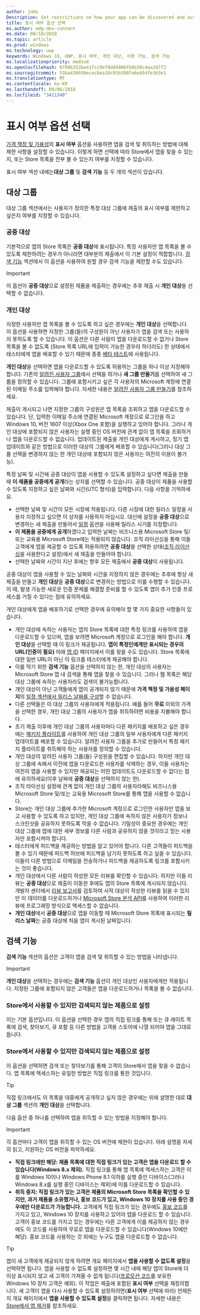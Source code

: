 ```yaml
---
author: jnHs
Description: Set restrictions on how your app can be discovered and acquired, including whether people can find your app in the Store or see its Store listing at all.
title: 표시 여부 옵션 선택
ms.author: wdg-dev-content
ms.date: 08/10/2018
ms.topic: article
ms.prod: windows
ms.technology: uwp
keywords: Windows 10, UWP, 표시 여부, 개인 대상, 사용 가능, 검색 가능
ms.localizationpriority: medium
ms.openlocfilehash: 07986353be41fcc9ef9dd9406fb0b30c4aa3d7f2
ms.sourcegitcommit: 53ba430930ecec8ea10c95b390fe6e654fe363e1
ms.translationtype: MT
ms.contentlocale: ko-KR
ms.lasthandoff: 09/06/2018
ms.locfileid: "3411340"
---
```

# <a name="choose-visibility-options"></a>표시 여부 옵션 선택


[가격 책정 및 가용성](set-app-pricing-and-availability.md)의 **표시 여부** 옵션을 사용하면 앱을 검색 및 취득하는 방법에 대해 제한 사항을 설정할 수 있습니다. 이렇게 하면 선택에 따라 Store에서 앱을 찾을 수 있는지, 또는 Store 목록을 전부 볼 수 있는지 여부를 지정할 수 있습니다.

표시 여부 섹션 내에는**대상 그룹** 및 **검색 기능** 등 두 개의 섹션이 있습니다. 

## <a name="audience"></a>대상 그룹

대상 그룹 섹션에서는 사용자가 정의한 특정 대상 그룹에 제출의 표시 여부를 제한하고 싶은지 여부를 지정할 수 있습니다.


### <a name="public-audience"></a>공중 대상

기본적으로 앱의 Store 목록은 **공중 대상**에 표시됩니다. 특정 사용자만 앱 목록을 볼 수 있도록 제한하려는 경우가 아니라면 대부분의 제출에서 이 기본 설정이 적합합니다. [검색 기능](#discoverability) 섹션에서 이 옵션을 사용하여 원할 경우 검색 기능을 제한할 수도 있습니다.

> [!IMPORTANT]
> 이 옵션이 **공중 대상**으로 설정된 제품을 제출하는 경우에는 추후 제출 시 **개인 대상**을 선택할 수 없습니다.


### <a name="private-audience"></a>개인 대상

지정한 사용자만 앱 목록을 볼 수 있도록 하고 싶은 경우에는 **개인 대상**을 선택합니다. 이 옵션을 사용하면 지정한 그룹(들)의 구성원이 아닌 사용자가 앱을 검색 또는 사용하지 못하도록 할 수 있습니다. 이 옵션은 다른 사람이 앱을 다운로드할 수 없거나 Store 목록을 볼 수 없도록 (Store 목록 URL에 입력이 가능한 경우라 하더라도) 한 상태에서 테스터에게 앱을 배포할 수 있기 때문에 종종 [베타 테스트](beta-testing-and-targeted-distribution.md)에 사용됩니다.

**개인 대상**을 선택하면 앱을 다운로드할 수 있도록 허용하는 그룹을 하나 이상 지정해야 합니다. 기존의 [알려진 사용자 그룹](create-known-user-groups.md)에서 선택을 하거나 **새 그룹 만들기**를 선택하여 새 그룹을 정의할 수 있습니다. 그룹에 포함시키고 싶은 각 사용자의 Microsoft 계정에 연결된 이메일 주소를 입력해야 합니다. 자세한 내용은 [알려진 사용자 그룹 만들기](create-known-user-groups.md)를 참조하세요.

제출이 게시되고 나면 지정한 그룹의 구성원은 앱 목록을 조회하고 앱을 다운로드할 수 있습니다. 단, 입력한 이메일 주소에 연결된 Microsoft 계정으로 로그인을 하고 Windows 10, 버전 1607 이상(Xbox One 포함)을 실행하고 있어야 합니다. 그러나 개인 대상에 포함되지 않은 사용자는 실행 중인 OS 버전에 관계 없이 앱 목록을 조회하거나 앱을 다운로드할 수 없습니다. 업데이트된 제출을 개인 대상에게 게시하고, 정기 앱 업데이트와 같은 방법으로 이러한 대상의 그룹에게 배포할 수 있습니다(그러나 대상 그룹 선택을 변경하지 않는 한 개인 대상에 포함되지 않은 사용자는 여전히 이용이 불가능). 

특정 날짜 및 시간에 공중 대상이 앱을 사용할 수 있도록 설정하고 싶다면 제출을 만들 때 **이 제품을 공중에게 공개**라는 상자를 선택할 수 있습니다. 공중 대상이 제품을 사용할 수 있도록 지정하고 싶은 날짜와 시간(UTC 형식)을 입력합니다. 다음 사항을 기억하세요.

- 선택한 날짜 및 시간이 모든 시장에 적용됩니다. 다른 시장에 대한 릴리스 일정을 사용자 지정하고 싶으면 이 상자를 사용하지 마십시오. 대신에 설정을 **공중 대상**으로 변경하는 새 제출을 만들어서 [일정](configure-precise-release-scheduling.md) 옵션을 사용해 릴리스 시기를 지정합니다.
- **이 제품을 공중에게 공개**하겠다고 입력한 날짜는 비즈니스용 Microsoft Store 및/또는 교육용 Microsoft Store에는 적용되지 않습니다. 조직 라이선싱을 통해 이들 고객에게 앱을 제공할 수 있도록 허용하려면 **공중 대상**을 선택한 상태([조직 라이선싱](organizational-licensing.md)을 사용한다고 설정)에서 새 제출을 만들어야 합니다.
- 선택한 날짜와 시간이 지난 후에는 향후 모든 제출에서 **공중 대상**이 사용됩니다.

공중 대상이 앱을 사용할 수 있는 날짜와 시간을 지정하지 않은 경우에는 추후에 항상 새 제출을 만들고 **개인 대상**을 **공중 대상**으로 변경하는 방법으로 이를 수행할 수 있습니다. 이 때, 발생 가능한 새로운 인증 문제를 해결할 준비를 할 수 있도록 앱이 추가 인증 프로세스를 거칠 수 있다는 점에 유의하세요. 

개인 대상에게 앱을 배포하기로 선택한 경우에 유의해야 할 몇 가지 중요한 사항들이 있습니다.
- 개인 대상에 속하는 사용자는 앱의 Store 목록에 대한 특정 링크를 사용하여 앱을 다운로드할 수 있으며, 앱을 보려면 Microsoft 계정으로 로그인을 해야 합니다. **개인 대상**을 선택할 때 이 링크가 제공됩니다. **앱이 특정인에게만 표시되는 경우의 URL(인증이 필요)** 아래 [앱 ID](view-app-identity-details.md) 페이지에서 이를 찾을 수도 있습니다. Store 목록에 대한 일반 URL이 아닌 이 링크를 테스터에게 제공해야 합니다.  
- 이를 막기 위한 **검색 기능** 옵션을 선택하지 않는 한, 개인 대상의 사용자는 Microsoft Store 앱 내 검색을 통해 앱을 찾을 수 있습니다. 그러나 웹 목록은 해당 대상 그룹에 속하는 사용자라도 검색이 불가능합니다. 
- 개인 대상이 아닌 고객들에게 앱이 공개되지 않기 때문에 **가격 책정 및 가용성 페이지**의 [일정 섹션에서 릴리스 날짜를 구성](configure-precise-release-scheduling.md)할 수 없습니다.
- 다른 선택들은 이 대상 그룹의 사용자에게 적용됩니다. 예를 들어 **무료** 이외의 가격을 선택한 경우, 개인 대상 그룹의 사용자가 앱을 취득하려면 비용을 지불해야 합니다. 
- 초기 제출 이후에 개인 대상 그룹의 사용자마다 다른 패키지를 배포하고 싶은 경우에는 [패키지 플라이트](package-flights.md)를 사용하여 개인 대상 그룹의 일부 사용자에게 다른 패키지 업데이트를 배포할 수 있습니다. 알려진 사용자 그룹을 추가로 만들어서 특정 패키지 플라이트를 취득해야 하는 사용자를 정의할 수 있습니다.
- 개인 대상의 알려진 사용자 그룹(들) 구성원을 편집할 수 있습니다. 하지만 개인 대상 그룹에 속해서 이전에 앱을 다운로드한 사용자를 삭제하는 경우, 이들 사용자는 여전히 앱을 사용할 수 있지만 제공되는 어떤 업데이트도 다운로드할 수 없다는 점에 유의하세요(이후 날짜에 **공중 대상**을 선택하지 않는 한).
- 조직 라이선싱 설정에 관계 없이 개인 대상 그룹의 사용자라해도 비즈니스용 Microsoft Store 및/또는 교육용 Microsoft Store를 통해 앱을 사용할 수 없습니다.
- Store는 개인 대상 그룹에 추가한 Microsoft 계정으로 로그인한 사용자만 앱을 보고 사용할 수 있도록 하고 있지만, 개인 대상 그룹에 속하지 않은 사용자가 정보나 스크린샷을 공유하지 못하도록 막을 수 없습니다. 기밀성이 중요한 경우에는 개인 대상 그룹에 앱에 대한 세부 정보를 다른 사람과 공유하지 않을 것이라고 믿는 사용자만 포함시켜야 합니다.
- 테스터에게 피드백을 제공하는 방법을 알고 있어야 합니다. 다른 고객들이 피드백을 볼 수 있기 때문에 피드백 허브에 피드백을 남기지 못하도록 하고 싶을 수 있습니다. 이들이 다른 방법으로 이메일을 전송하거나 피드백을 제공하도록 링크를 포함시키는 것이 좋습니다.
- 개인 대상에서 다른 사람이 작성한 모든 리뷰를 확인할 수 있습니다. 하지만 이들 리뷰는 **공중 대상**으로 제출이 이동한 후에도 앱의 Store 목록에 게시되지 않습니다. 개발자 센터에서 [리뷰 보고서](reviews-report.md)를 검토하여 사적 대상이 작성한 리뷰를 읽을 수 있지만 이 데이터를 다운로드하거나 [Microsoft Store 분석 API](../monetize/access-analytics-data-using-windows-store-services.md)를 사용하여 이러한 리뷰에 프로그래밍 방식으로 액세스할 수 없습니다.
- **개인 대상**에서 **공중 대상**으로 앱을 이동할 때 Microsoft Store 목록에 표시되는 **릴리스 날짜**는 공중 대상에 처음 앱이 게시된 날짜입니다.

## <a name="discoverability"></a>검색 기능

**검색 기능** 섹션의 옵션은 고객이 앱을 검색 및 취득할 수 있는 방법을 나타냅니다. 

> [!IMPORTANT]
> **개인 대상**을 선택하는 경우에는 **검색 기능** 옵션이 개인 대상인 사용자에게만 적용됩니다. 지정된 그룹에 포함되지 않은 고객들은 앱을 다운로드하거나 목록을 볼 수 없습니다. 


### <a name="make-this-product-available-and-discoverable-in-the-store"></a>Store에서 사용할 수 있지만 검색되지 않는 제품으로 설정

이는 기본 옵션입니다. 이 옵션을 선택한 경우 앱의 직접 링크를 통해 또는 큐 레이트 목록에 검색, 찾아보기, 큐 포함 등 다른 방법을 고객용 스토어에 나열 되어야 앱을 그대로 둡니다. 

### <a name="make-this-product-available-but-not-discoverable-in-the-store"></a>Store에서 사용할 수 있지만 검색되지 않는 제품으로 설정

이 옵션을 선택하면 검색 또는 찾아보기를 통해 고객이 Store에서 앱을 찾을 수 없습니다. 앱 목록에 액세스하는 유일한 방법은 직접 링크를 통한 것입니다. 

> [!TIP]
> 직접 링크에서도 이 목록을 대중에게 공개하고 싶지 않은 경우에는 위에 설명한 대로 **대상 그룹** 섹션의 **개인 대상**을 선택합니다.

다음 옵션 중 하나를 선택하여 앱을 취득할 수 있는 방법을 지정해야 합니다.


>[!IMPORTANT]
> 각 옵션마다 고객이 앱을 취득할 수 있는 OS 버전에 제한이 있습니다. 아래 설명을 자세히 읽고, 지원하는 OS 버전을 파악하세요. 

- **직접 링크에만 해당: 제품 목록에 대한 직접 링크가 있는 고객은 앱을 다운로드 할 수 있습니다(Windows 8.x 제외).** 직접 링크를 통해 앱 목록에 액세스하는 고객은 이를 Windows 10이나 Windows Phone 8.1 이하를 실행 중인 디바이스(그러나 Windows 8.x를 실행 중인 디바이스는 제외)에 이를 다운로드할 수 있습니다.
- **취득 중지: 직접 링크가 있는 고객은 제품의 Microsoft Store 목록을 확인할 수 있지만, 과거 제품을 소유했거나, 홍보 코드가 있고, Windows 10 장치를 사용 중인 경우에만 다운로드가 가능합니다.** 고객에게 직접 링크가 있는 경우에도 [홍보 코드](generate-promotional-codes.md)를 가지고 있고, Windows 10 장치를 사용하고 있어야 앱을 다운로드 할 수 있습니다. 고객이 홍보 코드를 가지고 있는 경우에는 다른 고객에게 이를 제공하지 않는 경우에도 이 코드를 사용하여 무료로 앱을 다운로드할 수 있습니다(Windows 10에만 해당). 홍보 코드를 사용하는 것 외에는 누구도 앱을 다운로드할 수 없습니다.

> [!TIP]
> 앱이 새 고객에게 제공되지 않게 하려면 개요 페이지에서 **앱을 사용할 수 없도록 설정**을 선택하면 됩니다. 앱을 사용할 수 없도록 설정하면 몇 시간 내에 해당 앱이 Store에 더 이상 표시되지 않고 새 고객이 가져올 수 없게 됩니다([프로모션 코드](generate-promotional-codes.md)를 보유한 Windows 10 장치 고객은 예외). 이 작업은 제출에 포함된 **표시 여부** 선택을 재정의합니다. 새 고객이 앱을 다시 사용할 수 있도록 설정하려면(**표시 여부** 선택에 따라) 언제든지 개요 페이지에서 **앱을 사용할 수 있도록 설정**을 클릭하면 됩니다. 자세한 내용은 [Store에서 앱 제거](guidance-for-app-package-management.md#removing-an-app-from-the-store)를 참조하세요.




